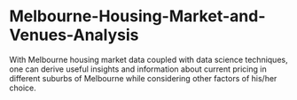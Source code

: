 # Melbourne-Housing-Market-and-Venues-Analysis
With Melbourne housing market data coupled with data science techniques, one can derive useful insights and information about current pricing in different suburbs of Melbourne while considering other factors of his/her choice.
